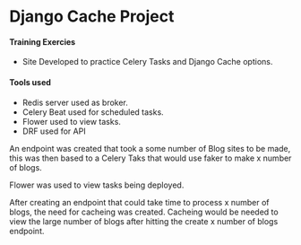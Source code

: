 # Django Cache Project

#### Training Exercies

- Site Developed to practice Celery Tasks and Django Cache options.

#### Tools used

- Redis server used as broker.
- Celery Beat used for scheduled tasks.
- Flower used to view tasks.
- DRF used for API

An endpoint was created that took a some number of Blog sites to be made, this was then based to a Celery Taks that would use faker to make x number of blogs.

Flower was used to view tasks being deployed.

After creating an endpoint that could take time to process x number of blogs, the need for cacheing was created. Cacheing would be needed to view the large number of blogs after hitting the create x number of blogs endpoint.
